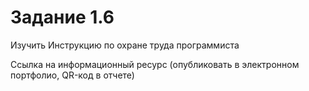 # Задание 1.6

Изучить Инструкцию по охране труда программиста

Ссылка на информационный ресурс
(опубликовать в электронном портфолио, QR-код в отчете)


